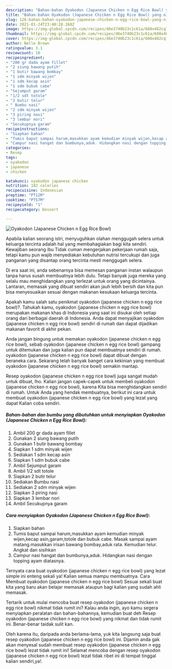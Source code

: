 ```yaml
---
description: "Bahan-bahan Oyakodon (Japanese Chicken n Egg Rice Bowl) yang nikmat Untuk Jualan"
title: "Bahan-bahan Oyakodon (Japanese Chicken n Egg Rice Bowl) yang nikmat Untuk Jualan"
slug: 126-bahan-bahan-oyakodon-japanese-chicken-n-egg-rice-bowl-yang-nikmat-untuk-jualan
date: 2021-01-24T23:40:28.268Z
image: https://img-global.cpcdn.com/recipes/d6e3740b23c1c61a/680x482cq70/oyakodon-japanese-chicken-n-egg-rice-bowl-foto-resep-utama.jpg
thumbnail: https://img-global.cpcdn.com/recipes/d6e3740b23c1c61a/680x482cq70/oyakodon-japanese-chicken-n-egg-rice-bowl-foto-resep-utama.jpg
cover: https://img-global.cpcdn.com/recipes/d6e3740b23c1c61a/680x482cq70/oyakodon-japanese-chicken-n-egg-rice-bowl-foto-resep-utama.jpg
author: Nelle Brown
ratingvalue: 3.1
reviewcount: 10
recipeingredient:
- "200 gr dada ayam fillet"
- "2 siung bawang putih"
- "1 butir bawang bombay"
- "1 sdm minyak wijen"
- "1 sdm kecap asin"
- "1 sdm bubuk cabe"
- "Sejumput garam"
- "1/2 sdt totole"
- "2 butir telur"
- " Bumbu nasi"
- "2 sdm minyak wijen"
- "3 piring nasi"
- "3 lembar nori"
- "Secukupnya garam"
recipeinstructions:
- "Siapkan bahan"
- "Tumis baput sampai harum,masukkan ayam kemudian minyak wijen,kecap asin,garam,totole dan bubuk cabe. Masak sampai ayam matang.masukkan irisan bawang bombay,aduk rata. Kemudian telur. Angkat dan sisihkan"
- "Campur nasi hangat dan bumbunya,aduk. Hidangkan nasi dengan topping ayam diatasnya."
categories:
- Resep
tags:
- oyakodon
- japanese
- chicken

katakunci: oyakodon japanese chicken 
nutrition: 182 calories
recipecuisine: Indonesian
preptime: "PT12M"
cooktime: "PT57M"
recipeyield: "1"
recipecategory: Dessert

---
```



![Oyakodon (Japanese Chicken n Egg Rice Bowl)](https://img-global.cpcdn.com/recipes/d6e3740b23c1c61a/680x482cq70/oyakodon-japanese-chicken-n-egg-rice-bowl-foto-resep-utama.jpg)

Apabila kalian seorang istri, menyuguhkan olahan menggugah selera untuk keluarga tercinta adalah hal yang membahagiakan bagi kita sendiri. Kewajiban seorang ibu Tidak cuman mengerjakan pekerjaan rumah saja, tetapi kamu pun wajib menyediakan kebutuhan nutrisi tercukupi dan juga panganan yang disantap orang tercinta mesti menggugah selera.

Di era  saat ini, anda sebenarnya bisa memesan panganan instan walaupun tanpa harus susah membuatnya lebih dulu. Tetapi banyak juga mereka yang selalu mau menghidangkan yang terlezat untuk orang yang dicintainya. Lantaran, memasak yang dibuat sendiri akan jauh lebih bersih dan kita pun bisa menyesuaikan sesuai dengan makanan kesukaan keluarga tercinta. 



Apakah kamu salah satu penikmat oyakodon (japanese chicken n egg rice bowl)?. Tahukah kamu, oyakodon (japanese chicken n egg rice bowl) merupakan makanan khas di Indonesia yang saat ini disukai oleh setiap orang dari berbagai daerah di Indonesia. Anda dapat menyajikan oyakodon (japanese chicken n egg rice bowl) sendiri di rumah dan dapat dijadikan makanan favorit di akhir pekan.

Anda jangan bingung untuk memakan oyakodon (japanese chicken n egg rice bowl), sebab oyakodon (japanese chicken n egg rice bowl) gampang untuk ditemukan dan juga kalian pun dapat membuatnya sendiri di rumah. oyakodon (japanese chicken n egg rice bowl) dapat dibuat dengan beraneka cara. Sekarang telah banyak banget cara kekinian yang membuat oyakodon (japanese chicken n egg rice bowl) semakin mantap.

Resep oyakodon (japanese chicken n egg rice bowl) juga sangat mudah untuk dibuat, lho. Kalian jangan capek-capek untuk membeli oyakodon (japanese chicken n egg rice bowl), karena Kita bisa menghidangkan sendiri di rumah. Untuk Anda yang hendak membuatnya, berikut ini cara untuk membuat oyakodon (japanese chicken n egg rice bowl) yang lezat yang dapat Kalian coba sendiri.

<!--inarticleads1-->

##### Bahan-bahan dan bumbu yang dibutuhkan untuk menyiapkan Oyakodon (Japanese Chicken n Egg Rice Bowl):

1. Ambil 200 gr dada ayam fillet
1. Gunakan 2 siung bawang putih
1. Gunakan 1 butir bawang bombay
1. Siapkan 1 sdm minyak wijen
1. Sediakan 1 sdm kecap asin
1. Siapkan 1 sdm bubuk cabe
1. Ambil Sejumput garam
1. Ambil 1/2 sdt totole
1. Siapkan 2 butir telur
1. Sediakan  Bumbu nasi
1. Sediakan 2 sdm minyak wijen
1. Siapkan 3 piring nasi
1. Siapkan 3 lembar nori
1. Ambil Secukupnya garam




<!--inarticleads2-->

##### Cara menyiapkan Oyakodon (Japanese Chicken n Egg Rice Bowl):

1. Siapkan bahan
1. Tumis baput sampai harum,masukkan ayam kemudian minyak wijen,kecap asin,garam,totole dan bubuk cabe. Masak sampai ayam matang.masukkan irisan bawang bombay,aduk rata. Kemudian telur. Angkat dan sisihkan
1. Campur nasi hangat dan bumbunya,aduk. Hidangkan nasi dengan topping ayam diatasnya.




Ternyata cara buat oyakodon (japanese chicken n egg rice bowl) yang lezat simple ini enteng sekali ya! Kalian semua mampu membuatnya. Cara Membuat oyakodon (japanese chicken n egg rice bowl) Sesuai sekali buat kita yang baru akan belajar memasak ataupun bagi kalian yang sudah ahli memasak.

Tertarik untuk mulai mencoba buat resep oyakodon (japanese chicken n egg rice bowl) nikmat tidak rumit ini? Kalau anda ingin, ayo kamu segera menyiapkan peralatan dan bahan-bahannya, kemudian buat deh Resep oyakodon (japanese chicken n egg rice bowl) yang nikmat dan tidak rumit ini. Benar-benar taidak sulit kan. 

Oleh karena itu, daripada anda berlama-lama, yuk kita langsung saja buat resep oyakodon (japanese chicken n egg rice bowl) ini. Dijamin anda gak akan menyesal sudah membuat resep oyakodon (japanese chicken n egg rice bowl) lezat tidak rumit ini! Selamat mencoba dengan resep oyakodon (japanese chicken n egg rice bowl) lezat tidak ribet ini di tempat tinggal kalian sendiri,ya!.

